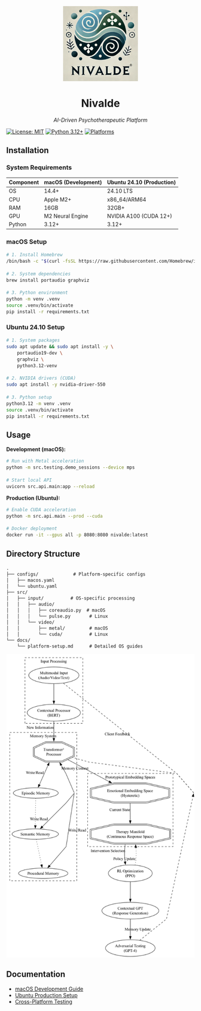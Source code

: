 <div align="center">
  <img src="docs/logo_fixed.png" alt="Nivalde Logo" width="200"/>
  
  # Nivalde  
  *AI-Driven Psychotherapeutic Platform*
</div>

[![License: MIT](https://img.shields.io/badge/License-MIT-blue.svg)](LICENSE)
[![Python 3.12+](https://img.shields.io/badge/Python-3.12%2B-green.svg)](https://python.org)
[![Platforms](https://img.shields.io/badge/Platforms-macOS%20|%20Linux-blue)](https://nivalde.ai/docs/installation)

## Installation

### System Requirements
| Component | macOS (Development) | Ubuntu 24.10 (Production) |
|-----------|--------------------|----------------------------|
| OS        | 14.4+             | 24.10 LTS                  |
| CPU       | Apple M2+         | x86_64/ARM64               |  
| RAM       | 16GB              | 32GB+                      |
| GPU       | M2 Neural Engine  | NVIDIA A100 (CUDA 12+)     |
| Python    | 3.12+             | 3.12+                      |

### macOS Setup
```bash
# 1. Install Homebrew
/bin/bash -c "$(curl -fsSL https://raw.githubusercontent.com/Homebrew/install/HEAD/install.sh)"

# 2. System dependencies
brew install portaudio graphviz

# 3. Python environment
python -m venv .venv
source .venv/bin/activate
pip install -r requirements.txt
```

### Ubuntu 24.10 Setup  
```bash
# 1. System packages
sudo apt update && sudo apt install -y \
    portaudio19-dev \
    graphviz \
    python3.12-venv

# 2. NVIDIA drivers (CUDA)
sudo apt install -y nvidia-driver-550

# 3. Python setup
python3.12 -m venv .venv
source .venv/bin/activate
pip install -r requirements.txt
```

## Usage

**Development (macOS):**
```bash
# Run with Metal acceleration
python -m src.testing.demo_sessions --device mps

# Start local API
uvicorn src.api.main:app --reload
```

**Production (Ubuntu):**  
```bash
# Enable CUDA acceleration
python -m src.api.main --prod --cuda

# Docker deployment
docker run -it --gpus all -p 8080:8080 nivalde:latest
```

## Directory Structure
```
.
├── configs/             # Platform-specific configs
│   ├── macos.yaml
│   └── ubuntu.yaml
├── src/
│   ├── input/          # OS-specific processing
│   │   ├── audio/
│   │   │   ├── coreaudio.py  # macOS
│   │   │   └── pulse.py       # Linux
│   │   └── video/
│   │       ├── metal/         # macOS
│   │       └── cuda/          # Linux
└── docs/
    └── platform-setup.md      # Detailed OS guides
```

<div align="center">
  <img src="docs/architecture-crossplatform.png" width="800" alt="Cross-Platform Architecture">
</div>

## Documentation
- [macOS Development Guide](https://nivalde.ai/docs/macos-setup)
- [Ubuntu Production Setup](https://nivalde.ai/docs/ubuntu-deployment)
- [Cross-Platform Testing](https://nivalde.ai/docs/testing)
